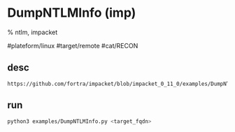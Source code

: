 # DumpNTLMInfo (imp)

% ntlm, impacket

#plateform/linux  #target/remote  #cat/RECON  

## desc
```
https://github.com/fortra/impacket/blob/impacket_0_11_0/examples/DumpNTLMInfo.py
```


## run
```bash
python3 examples/DumpNTLMInfo.py <target_fqdn>
```
